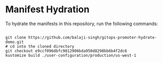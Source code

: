 
# Manifest Hydration

To hydrate the manifests in this repository, run the following commands:

```shell

git clone https://github.com/balaji-singh/gitops-promoter-hydrate-demo.git
# cd into the cloned directory
git checkout e9ccf096dbfc9812906bda950d8298bb6b4f2dc6
kustomize build ./user-configuration/production/us-west-1
```